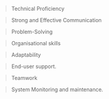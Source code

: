 

> Technical Proficiency 

> Strong and Effective Communication

> Problem-Solving 

> Organisational skills

> Adaptability 

> End-user support.

> Teamwork

> System Monitoring and maintenance.
